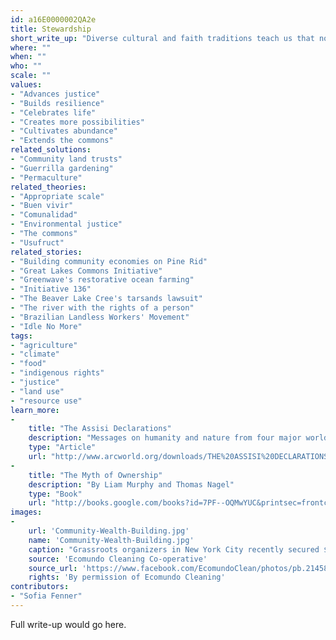 ```yaml
---
id: a16E0000002QA2e
title: Stewardship
short_write_up: "Diverse cultural and faith traditions teach us that no human ownership is truly absolute. Any control we have over the assets of this planet may be a gift from God, nature, or our ancestors, but one thing is for sure: our dominion is only temporary. Others bequeathed us these assets, and others will depend upon them after we are gone. Stewardship, as opposed to ownership, embraces this reality. Whereas ownership suggests a right to do as we please, stewardship emphasizes our responsibility to protect, cultivate, and serve that which nourishes us. As such, the concept of stewardship forms a solid foundation for conversations about distributive justice and regenerative systems. "
where: ""
when: ""
who: ""
scale: ""
values:
- "Advances justice"
- "Builds resilience"
- "Celebrates life"
- "Creates more possibilities"
- "Cultivates abundance"
- "Extends the commons"
related_solutions:
- "Community land trusts"
- "Guerrilla gardening"
- "Permaculture"
related_theories:
- "Appropriate scale"
- "Buen vivir"
- "Comunalidad"
- "Environmental justice"
- "The commons"
- "Usufruct"
related_stories:
- "Building community economies on Pine Rid"
- "Great Lakes Commons Initiative"
- "Greenwave's restorative ocean farming"
- "Initiative 136"
- "The Beaver Lake Cree's tarsands lawsuit"
- "The river with the rights of a person"
- "Brazilian Landless Workers' Movement"
- "Idle No More"
tags:
- "agriculture"
- "climate"
- "food"
- "indigenous rights"
- "justice"
- "land use"
- "resource use"
learn_more:
-
    title: "The Assisi Declarations"
    description: "Messages on humanity and nature from four major world religions"
    type: "Article"
    url: "http://www.arcworld.org/downloads/THE%20ASSISI%20DECLARATIONS.pdf"
-
    title: "The Myth of Ownership"
    description: "By Liam Murphy and Thomas Nagel"
    type: "Book"
    url: "http://books.google.com/books?id=7PF--OQMwYUC&printsec=frontcover&dq=murphy+nagel+the+myth+of+ownership&hl=en&sa=X&ei=RZwDVJK-EoeCjAKy0oGgCg&ved=0CCoQ6AEwAA#v=onepage&q&f=false"
images:
-
    url: 'Community-Wealth-Building.jpg'
    name: 'Community-Wealth-Building.jpg' 
    caption: "Grassroots organizers in New York City recently secured $1.2 million in funding from the city council for a key component of community wealth building: the development of worker cooperatives."
    source: 'Ecomundo Cleaning Co-operative'
    source_url: 'https://www.facebook.com/EcomundoClean/photos/pb.214582215279233.-2207520000.1409980196./642307309173386/?type=3&theater'
    rights: 'By permission of Ecomundo Cleaning'
contributors:
- "Sofia Fenner"
---
```

Full write-up would go here.
